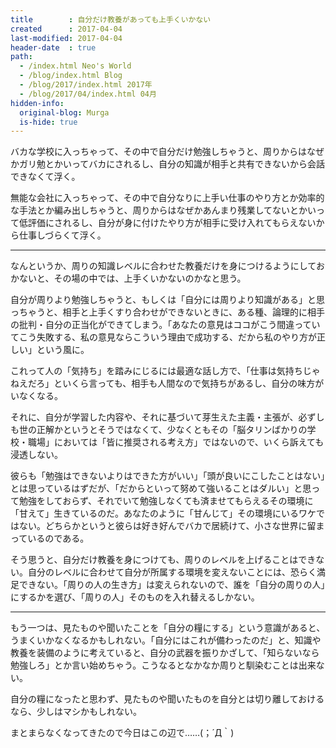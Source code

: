 ```yaml
---
title        : 自分だけ教養があっても上手くいかない
created      : 2017-04-04
last-modified: 2017-04-04
header-date  : true
path:
  - /index.html Neo's World
  - /blog/index.html Blog
  - /blog/2017/index.html 2017年
  - /blog/2017/04/index.html 04月
hidden-info:
  original-blog: Murga
  is-hide: true
---
```


バカな学校に入っちゃって、その中で自分だけ勉強しちゃうと、周りからはなぜかガリ勉とかいってバカにされるし、自分の知識が相手と共有できないから会話できなくて浮く。

無能な会社に入っちゃって、その中で自分なりに上手い仕事のやり方とか効率的な手法とか編み出しちゃうと、周りからはなぜかあんまり残業してないとかいって低評価にされるし、自分が身に付けたやり方が相手に受け入れてもらえないから仕事しづらくて浮く。

---

なんというか、周りの知識レベルに合わせた教養だけを身につけるようにしておかないと、その場の中では、上手くいかないのかなと思う。

自分が周りより勉強しちゃうと、もしくは「自分には周りより知識がある」と思っちゃうと、相手と上手くすり合わせができないときに、ある種、論理的に相手の批判・自分の正当化ができてしまう。「あなたの意見はココがこう間違っていてこう失敗する、私の意見ならこういう理由で成功する、だから私のやり方が正しい」という風に。

これって人の「気持ち」を踏みにじるには最適な話し方で、「仕事は気持ちじゃねえだろ」といくら言っても、相手も人間なので気持ちがあるし、自分の味方がいなくなる。

それに、自分が学習した内容や、それに基づいて芽生えた主義・主張が、必ずしも世の正解かというとそうではなくて、少なくともその「脳タリンばかりの学校・職場」においては「皆に推奨される考え方」ではないので、いくら訴えても浸透しない。

彼らも「勉強はできないよりはできた方がいい」「頭が良いにこしたことはない」とは思っているはずだが、「だからといって努めて強いることはダルい」と思って勉強をしておらず、それでいて勉強しなくても済ませてもらえるその環境に「甘えて」生きているのだ。あなたのように「甘んじて」その環境にいるワケではない。どちらかというと彼らは好き好んでバカで居続けて、小さな世界に留まっているのである。

そう思うと、自分だけ教養を身につけても、周りのレベルを上げることはできない。自分のレベルに合わせて自分が所属する環境を変えないことには、恐らく満足できない。「周りの人の生き方」は変えられないので、誰を「自分の周りの人」にするかを選び、「周りの人」そのものを入れ替えるしかない。

---

もう一つは、見たものや聞いたことを「自分の糧にする」という意識があると、うまくいかなくなるかもしれない。「自分にはこれが備わったのだ」と、知識や教養を装備のように考えていると、自分の武器を振りかざして、「知らないなら勉強しろ」とか言い始めちゃう。こうなるとなかなか周りと馴染むことは出来ない。

自分の糧になったと思わず、見たものや聞いたものを自分とは切り離しておけるなら、少しはマシかもしれない。

まとまらなくなってきたので今日はこの辺で……(；´Д｀)
